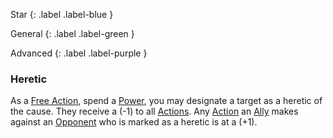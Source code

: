 
Star
{: .label .label-blue }

General
{: .label .label-green }

Advanced
{: .label .label-purple }
### Heretic

As a [Free Action](Game/Core/Terminology#Free%20Action), spend a [Power](Game/Core/Blocks/Power), you may designate a target as a heretic of the cause. They receive a (-1) to all [Actions](Core/Terminology#Action). Any [Action](Core/Terminology#Action) an [Ally](Core/Terminology#Ally) makes against an [Opponent](Core/Terminology#Opponent) who is marked as a heretic is at a (+1).
